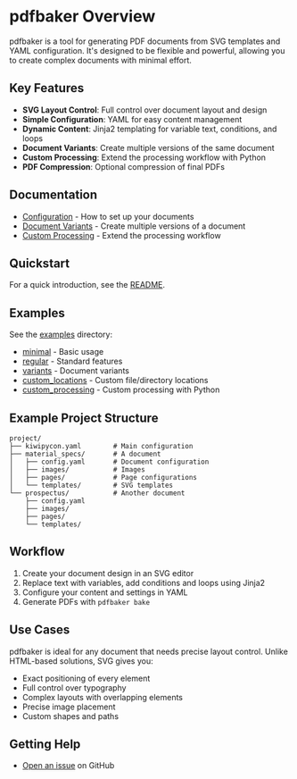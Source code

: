 # pdfbaker Overview

pdfbaker is a tool for generating PDF documents from SVG templates and YAML
configuration. It's designed to be flexible and powerful, allowing you to create complex
documents with minimal effort.

## Key Features

- **SVG Layout Control**: Full control over document layout and design
- **Simple Configuration**: YAML for easy content management
- **Dynamic Content**: Jinja2 templating for variable text, conditions, and loops
- **Document Variants**: Create multiple versions of the same document
- **Custom Processing**: Extend the processing workflow with Python
- **PDF Compression**: Optional compression of final PDFs

## Documentation

- [Configuration](configuration.md) - How to set up your documents
- [Document Variants](variants.md) - Create multiple versions of a document
- [Custom Processing](custom_processing.md) - Extend the processing workflow

## Quickstart

For a quick introduction, see the [README](../README.md).

## Examples

See the [examples](examples) directory:

- [minimal](examples/minimal) - Basic usage
- [regular](examples/regular) - Standard features
- [variants](examples/variants) - Document variants
- [custom_locations](examples/custom_locations) - Custom file/directory locations
- [custom_processing](examples/custom_processing) - Custom processing with Python

## Example Project Structure

```
project/
├── kiwipycon.yaml        # Main configuration
├── material_specs/       # A document
│   ├── config.yaml       # Document configuration
│   ├── images/           # Images
│   ├── pages/            # Page configurations
│   └── templates/        # SVG templates
└── prospectus/           # Another document
    ├── config.yaml
    ├── images/
    ├── pages/
    └── templates/
```

## Workflow

1. Create your document design in an SVG editor
2. Replace text with variables, add conditions and loops using Jinja2
3. Configure your content and settings in YAML
4. Generate PDFs with `pdfbaker bake`

## Use Cases

pdfbaker is ideal for any document that needs precise layout control. Unlike HTML-based
solutions, SVG gives you:

- Exact positioning of every element
- Full control over typography
- Complex layouts with overlapping elements
- Precise image placement
- Custom shapes and paths

## Getting Help

- [Open an issue](https://github.com/pythonnz/pdfbaker/issues) on GitHub
